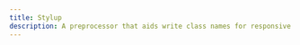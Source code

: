 ```yaml
---
title: Stylup
description: A preprocessor that aids write class names for responsive designs
---
```



